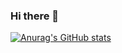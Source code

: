 ### Hi there 👋
[![Anurag's GitHub stats](https://github-readme-stats.vercel.app/api?username=ma-pony)](https://github.com/anuraghazra/github-readme-stats)
<!--
**ma-pony/ma-pony** is a ✨ _special_ ✨ repository because its `README.md` (this file) appears on your GitHub profile.

Here are some ideas to get you started:

- 🔭 I’m currently working on ...
- 🌱 I’m currently learning ...
- 👯 I’m looking to collaborate on ...
- 🤔 I’m looking for help with ...
- 💬 Ask me about ...
- 📫 How to reach me: ...
- 😄 Pronouns: ...
- ⚡ Fun fact: ...
-->
